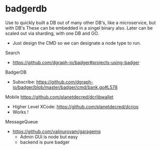 # badgerdb

Use to quickly built a DB out of many other DB's, like a microservice, but with DB's
These can be embedded in a singel binary also.
Later can be scaled out via sharding, with one DB and GO.
- Just design the CMD so we can designate a node type to run. 



Search
- https://github.com/dgraph-io/badger#projects-using-badger


BadgerDB
- Subscribe: https://github.com/dgraph-io/badger/blob/master/badger/cmd/bank.go#L578

Mobile
https://github.com/planetdecred/dcrlibwallet
- Higher Level XCode: https://github.com/planetdecred/dcrios
- Works !

MessageQueue
- https://github.com/valinurovam/garagemq
	- Admin GUi is node but easy
	- backend is pure badger






